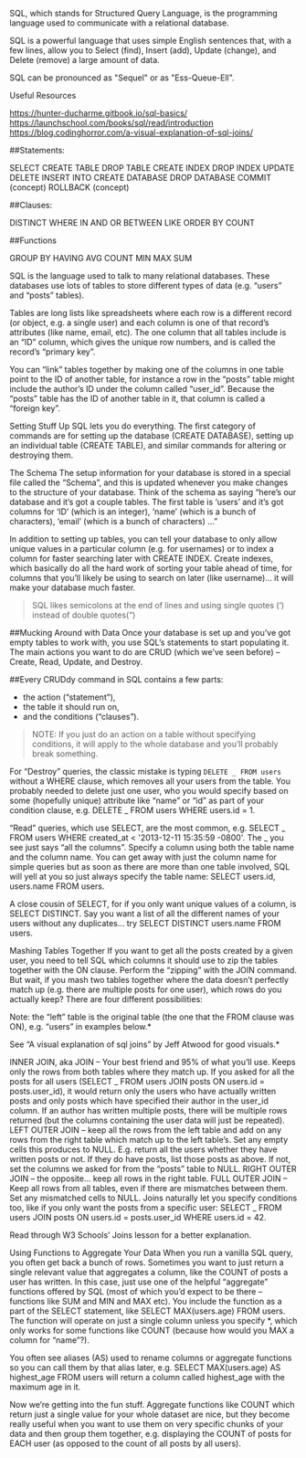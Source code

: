 SQL, which stands for Structured Query Language, is the programming language used to communicate with a relational database.

SQL is a powerful language that uses simple English sentences that, with a few lines, allow you to Select (find), Insert (add), Update (change), and Delete (remove) a large amount of data.

SQL can be pronounced as "Sequel" or as "Ess-Queue-Ell".

Useful Resources

https://hunter-ducharme.gitbook.io/sql-basics/
https://launchschool.com/books/sql/read/introduction
https://blog.codinghorror.com/a-visual-explanation-of-sql-joins/

##Statements:

SELECT
CREATE TABLE
DROP TABLE
CREATE INDEX
DROP INDEX
UPDATE
DELETE
INSERT INTO
CREATE DATABASE
DROP DATABASE
COMMIT (concept)
ROLLBACK (concept)

##Clauses:

DISTINCT
WHERE
IN
AND
OR
BETWEEN
LIKE
ORDER BY
COUNT

##Functions

GROUP BY
HAVING
AVG
COUNT
MIN
MAX
SUM

SQL is the language used to talk to many relational databases. These databases use lots of tables to store different types of data (e.g. “users” and “posts” tables).

Tables are long lists like spreadsheets where each row is a different record (or object, e.g. a single user) and each column is one of that record’s attributes (like name, email, etc). The one column that all tables include is an “ID” column, which gives the unique row numbers, and is called the record’s “primary key”.

You can “link” tables together by making one of the columns in one table point to the ID of another table, for instance a row in the “posts” table might include the author’s ID under the column called “user_id”. Because the “posts” table has the ID of another table in it, that column is called a “foreign key”.

Setting Stuff Up
SQL lets you do everything. The first category of commands are for setting up the database (CREATE DATABASE), setting up an individual table (CREATE TABLE), and similar commands for altering or destroying them.

The Schema
The setup information for your database is stored in a special file called the “Schema”, and this is updated whenever you make changes to the structure of your database. Think of the schema as saying “here’s our database and it’s got a couple tables. The first table is ‘users’ and it’s got columns for ‘ID’ (which is an integer), ‘name’ (which is a bunch of characters), ‘email’ (which is a bunch of characters) …”

In addition to setting up tables, you can tell your database to only allow unique values in a particular column (e.g. for usernames) or to index a column for faster searching later with CREATE INDEX. Create indexes, which basically do all the hard work of sorting your table ahead of time, for columns that you’ll likely be using to search on later (like username)… it will make your database much faster.

> SQL likes semicolons at the end of lines and using single quotes (‘) instead of double quotes(“)

##Mucking Around with Data
Once your database is set up and you’ve got empty tables to work with, you use SQL’s statements to start populating it. The main actions you want to do are CRUD (which we’ve seen before) – Create, Read, Update, and Destroy.

##Every CRUDdy command in SQL contains a few parts:

- the action (“statement”),
- the table it should run on,
- and the conditions (“clauses”).

> NOTE: If you just do an action on a table without specifying conditions, it will apply to the whole database and you’ll probably break something.

For “Destroy” queries, the classic mistake is typing `DELETE _ FROM users` without a WHERE clause, which removes all your users from the table. You probably needed to delete just one user, who you would specify based on some (hopefully unique) attribute like “name” or “id” as part of your condition clause, e.g. DELETE \_ FROM users WHERE users.id = 1.

“Read” queries, which use SELECT, are the most common, e.g. SELECT _ FROM users WHERE created_at < '2013-12-11 15:35:59 -0800'. The _ you see just says “all the columns”. Specify a column using both the table name and the column name. You can get away with just the column name for simple queries but as soon as there are more than one table involved, SQL will yell at you so just always specify the table name: SELECT users.id, users.name FROM users.

A close cousin of SELECT, for if you only want unique values of a column, is SELECT DISTINCT. Say you want a list of all the different names of your users without any duplicates… try SELECT DISTINCT users.name FROM users.

Mashing Tables Together
If you want to get all the posts created by a given user, you need to tell SQL which columns it should use to zip the tables together with the ON clause. Perform the “zipping” with the JOIN command. But wait, if you mash two tables together where the data doesn’t perfectly match up (e.g. there are multiple posts for one user), which rows do you actually keep? There are four different possibilities:

Note: the “left” table is the original table (the one that the FROM clause was ON), e.g. “users” in examples below.\*

See “A visual explanation of sql joins” by Jeff Atwood for good visuals.\*

INNER JOIN, aka JOIN – Your best friend and 95% of what you’ll use. Keeps only the rows from both tables where they match up. If you asked for all the posts for all users (SELECT _ FROM users JOIN posts ON users.id = posts.user_id), it would return only the users who have actually written posts and only posts which have specified their author in the user_id column. If an author has written multiple posts, there will be multiple rows returned (but the columns containing the user data will just be repeated).
LEFT OUTER JOIN – keep all the rows from the left table and add on any rows from the right table which match up to the left table’s. Set any empty cells this produces to NULL. E.g. return all the users whether they have written posts or not. If they do have posts, list those posts as above. If not, set the columns we asked for from the “posts” table to NULL.
RIGHT OUTER JOIN – the opposite… keep all rows in the right table.
FULL OUTER JOIN – Keep all rows from all tables, even if there are mismatches between them. Set any mismatched cells to NULL.
Joins naturally let you specify conditions too, like if you only want the posts from a specific user: SELECT _ FROM users JOIN posts ON users.id = posts.user_id WHERE users.id = 42.

Read through W3 Schools’ Joins lesson for a better explanation.

Using Functions to Aggregate Your Data
When you run a vanilla SQL query, you often get back a bunch of rows. Sometimes you want to just return a single relevant value that aggregates a column, like the COUNT of posts a user has written. In this case, just use one of the helpful “aggregate” functions offered by SQL (most of which you’d expect to be there – functions like SUM and MIN and MAX etc). You include the function as a part of the SELECT statement, like SELECT MAX(users.age) FROM users. The function will operate on just a single column unless you specify \*, which only works for some functions like COUNT (because how would you MAX a column for “name”?).

You often see aliases (AS) used to rename columns or aggregate functions so you can call them by that alias later, e.g. SELECT MAX(users.age) AS highest_age FROM users will return a column called highest_age with the maximum age in it.

Now we’re getting into the fun stuff. Aggregate functions like COUNT which return just a single value for your whole dataset are nice, but they become really useful when you want to use them on very specific chunks of your data and then group them together, e.g. displaying the COUNT of posts for EACH user (as opposed to the count of all posts by all users).
